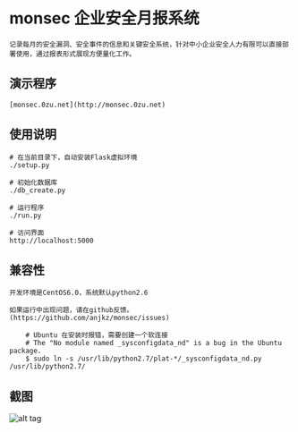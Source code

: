monsec 企业安全月报系统
=========

    记录每月的安全漏洞、安全事件的信息和关键安全系统，针对中小企业安全人力有限可以直接部署使用，通过报表形式展现方便量化工作。

演示程序
---------

    [monsec.0zu.net](http://monsec.0zu.net)

使用说明
---------

    # 在当前目录下，自动安装Flask虚拟环境
    ./setup.py

    # 初始化数据库
    ./db_create.py

    # 运行程序
    ./run.py

    # 访问界面
    http://localhost:5000

兼容性
---------

    开发环境是CentOS6.0，系统默认python2.6

    如果运行中出现问题，请在github反馈。(https://github.com/anjkz/monsec/issues)

~~~
    # Ubuntu 在安装时报错，需要创建一个软连接
    # The "No module named _sysconfigdata_nd" is a bug in the Ubuntu package.
    $ sudo ln -s /usr/lib/python2.7/plat-*/_sysconfigdata_nd.py /usr/lib/python2.7/
~~~

截图
---------
![alt tag](https://raw.githubusercontent.com/anjkz/monsec/master/img.png)
